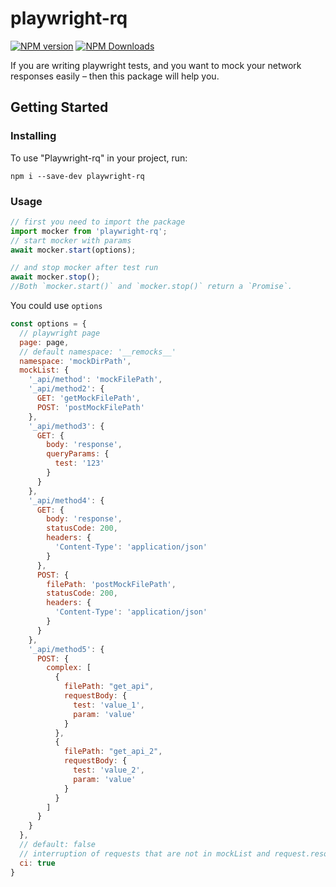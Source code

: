 playwright-rq
=========
[![NPM version](https://img.shields.io/npm/v/playwright-rq.svg)](https://www.npmjs.com/package/playwright-rq)
[![NPM Downloads](https://img.shields.io/npm/dm/playwright-rq.svg?style=flat)](https://www.npmjs.org/package/playwright-rq)

If you are writing playwright tests, and you want to mock your network responses easily – then this package will help you.
## Getting Started
### Installing
To use "Playwright-rq" in your project, run:
```
npm i --save-dev playwright-rq
```
### Usage
```js
// first you need to import the package
import mocker from 'playwright-rq';
// start mocker with params
await mocker.start(options);

// and stop mocker after test run
await mocker.stop();
//Both `mocker.start()` and `mocker.stop()` return a `Promise`.
```
You could use `options`
```js
const options = {
  // playwright page
  page: page,
  // default namespace: '__remocks__'
  namespace: 'mockDirPath',
  mockList: {
    '_api/method': 'mockFilePath',
    '_api/method2': {
      GET: 'getMockFilePath',
      POST: 'postMockFilePath'
    },
    '_api/method3': {
      GET: {
        body: 'response',
        queryParams: {
          test: '123'
        }
      }
    },
    '_api/method4': {
      GET: {
        body: 'response',
        statusCode: 200,
        headers: {
          'Content-Type': 'application/json'
        }
      },
      POST: {
        filePath: 'postMockFilePath',
        statusCode: 200,
        headers: {
          'Content-Type': 'application/json'
        }
      }
    },
    '_api/method5': {
      POST: {
        complex: [
          {
            filePath: "get_api",
            requestBody: {
              test: 'value_1',
              param: 'value'
            }
          },
          {
            filePath: "get_api_2",
            requestBody: {
              test: 'value_2',
              param: 'value'
            }
          }
        ]
      }
    }
  },
  // default: false
  // interruption of requests that are not in mockList and request.resourceType() == 'xhr' or 'fetch'
  ci: true
}
```

